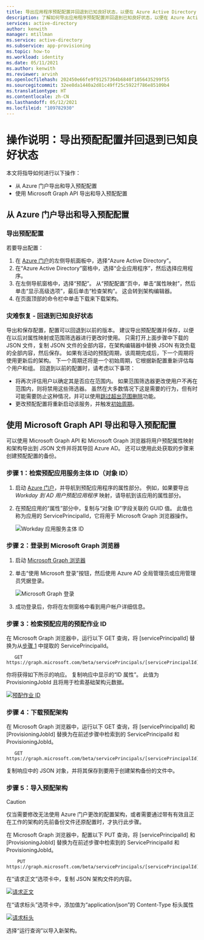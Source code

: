 ```yaml
---
title: 导出应用程序预配配置并回退到已知良好状态，以便在 Azure Active Directory 中进行灾难恢复
description: 了解如何导出应用程序预配配置并回退到已知良好状态，以便在 Azure Active Directory 中进行灾难恢复。
services: active-directory
author: kenwith
manager: mtillman
ms.service: active-directory
ms.subservice: app-provisioning
ms.topic: how-to
ms.workload: identity
ms.date: 05/11/2021
ms.author: kenwith
ms.reviewer: arvinh
ms.openlocfilehash: 202450e66fe9f91257364b6840f1056435299f55
ms.sourcegitcommit: 32ee8da1440a2d81c49ff25c5922f786e85109b4
ms.translationtype: HT
ms.contentlocale: zh-CN
ms.lasthandoff: 05/12/2021
ms.locfileid: "109782930"
---
```

# <a name="how-to-export-provisioning-configuration-and-roll-back-to-a-known-good-state"></a>操作说明：导出预配配置并回退到已知良好状态

本文将指导如何进行以下操作：

- 从 Azure 门户导出和导入预配配置
- 使用 Microsoft Graph API 导出和导入预配配置

## <a name="export-and-import-your-provisioning-configuration-from-the-azure-portal"></a>从 Azure 门户导出和导入预配配置

### <a name="export-your-provisioning-configuration"></a>导出预配配置

若要导出配置：

1. 在 [Azure 门户](https://portal.azure.com/)的左侧导航面板中，选择“Azure Active Directory”。
1. 在“Azure Active Directory”窗格中，选择“企业应用程序”，然后选择应用程序。 
1. 在左侧导航窗格中，选择“预配”。 从“预配配置”页中，单击“属性映射”，然后单击“显示高级选项”，最后单击“检查架构”。   这会转到架构编辑器。
1. 在页面顶部的命令栏中单击下载来下载架构。

### <a name="disaster-recovery---roll-back-to-a-known-good-state"></a>灾难恢复 - 回退到已知良好状态

导出和保存配置，配置可以回退到以前的版本。 建议导出预配配置并保存，以便在以后对属性映射或范围筛选器进行更改时使用。 只需打开上面步骤中下载的 JSON 文件，复制 JSON 文件的全部内容，在架构编辑器中替换 JSON 有效负载的全部内容，然后保存。 如果有活动的预配周期，该周期完成后，下一个周期将使用更新后的架构。 下一个周期还将是一个初始周期，它根据新配置重新评估每个用户和组。 回退到以前的配置时，请考虑以下事项：

- 将再次评估用户以确定其是否应在范围内。 如果范围筛选器更改使用户不再在范围内，则将禁用这些筛选器。 虽然在大多数情况下这是需要的行为，但有时可能需要防止这种情况，并可以使用[跳过超出范围删除](./skip-out-of-scope-deletions.md)功能。 
- 更改预配配置将重新启动该服务，并触发[初始周期](./how-provisioning-works.md#provisioning-cycles-initial-and-incremental)。

## <a name="export-and-import-your-provisioning-configuration-by-using-the-microsoft-graph-api"></a>使用 Microsoft Graph API 导出和导入预配配置

可以使用 Microsoft Graph API 和 Microsoft Graph 浏览器将用户预配属性映射和架构导出到 JSON 文件并将其导回 Azure AD。 还可以使用此处获取的步骤来创建预配配置的备份。

### <a name="step-1-retrieve-your-provisioning-app-service-principal-id-object-id"></a>步骤 1：检索预配应用服务主体 ID（对象 ID）

1. 启动 [Azure 门户](https://portal.azure.com)，并导航到预配应用程序的属性部分。 例如，如果要导出 *Workday 到 AD 用户预配应用程序* 映射，请导航到该应用的属性部分。
1. 在预配应用的“属性”部分中，复制与“对象 ID”字段关联的 GUID 值。 此值也称为应用的 ServicePrincipalId，它将用于 Microsoft Graph 浏览器操作。

   ![Workday 应用服务主体 ID](./media/export-import-provisioning-configuration/wd_export_01.png)

### <a name="step-2-sign-into-microsoft-graph-explorer"></a>步骤 2：登录到 Microsoft Graph 浏览器

1. 启动 [Microsoft Graph 浏览器](https://developer.microsoft.com/graph/graph-explorer)
1. 单击“使用 Microsoft 登录”按钮，然后使用 Azure AD 全局管理员或应用管理员凭据登录。

    ![Microsoft Graph 登录](./media/export-import-provisioning-configuration/wd_export_02.png)

1. 成功登录后，你将在左侧窗格中看到用户帐户详细信息。

### <a name="step-3-retrieve-the-provisioning-job-id-of-the-provisioning-app"></a>步骤 3：检索预配应用的预配作业 ID

在 Microsoft Graph 浏览器中，运行以下 GET 查询，将 [servicePrincipalId] 替换为从[步骤 1](#step-1-retrieve-your-provisioning-app-service-principal-id-object-id) 中提取的 ServicePrincipalId。

```http
   GET https://graph.microsoft.com/beta/servicePrincipals/[servicePrincipalId]/synchronization/jobs
```

你将获得如下所示的响应。 复制响应中显示的“ID 属性”。 此值为 ProvisioningJobId 且将用于检索基础架构元数据。

   [![预配作业 ID](./media/export-import-provisioning-configuration/wd_export_03.png)](./media/export-import-provisioning-configuration/wd_export_03.png#lightbox)

### <a name="step-4-download-the-provisioning-schema"></a>步骤 4：下载预配架构

在 Microsoft Graph 浏览器中，运行以下 GET 查询，将 [servicePrincipalId] 和 [ProvisioningJobId] 替换为在前述步骤中检索到的 ServicePrincipalId 和 ProvisioningJobId。

```http
   GET https://graph.microsoft.com/beta/servicePrincipals/[servicePrincipalId]/synchronization/jobs/[ProvisioningJobId]/schema
```

复制响应中的 JSON 对象，并将其保存到要用于创建架构备份的文件中。

### <a name="step-5-import-the-provisioning-schema"></a>步骤 5：导入预配架构

> [!CAUTION]
> 仅当需要修改无法使用 Azure 门户更改的配置架构，或者需要通过带有有效且正在工作的架构的先前备份文件还原配置时，才执行此步骤。

在 Microsoft Graph 浏览器中，配置以下 PUT 查询，将 [servicePrincipalId] 和 [ProvisioningJobId] 替换为在前述步骤中检索到的 ServicePrincipalId 和 ProvisioningJobId。

```http
    PUT https://graph.microsoft.com/beta/servicePrincipals/[servicePrincipalId]/synchronization/jobs/[ProvisioningJobId]/schema
```

在“请求正文”选项卡中，复制 JSON 架构文件的内容。

   [![请求正文](./media/export-import-provisioning-configuration/wd_export_04.png)](./media/export-import-provisioning-configuration/wd_export_04.png#lightbox)

在“请求标头”选项卡中，添加值为“application/json”的 Content-Type 标头属性

   [![请求标头](./media/export-import-provisioning-configuration/wd_export_05.png)](./media/export-import-provisioning-configuration/wd_export_05.png#lightbox)

选择“运行查询”以导入新架构。